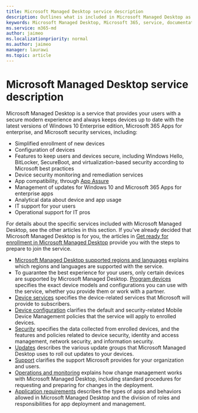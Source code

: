 ```yaml
---
title: Microsoft Managed Desktop service description 
description: Outlines what is included in Microsoft Managed Desktop as a service
keywords: Microsoft Managed Desktop, Microsoft 365, service, documentation
ms.service: m365-md
author: jaimeo
ms.localizationpriority: normal
ms.author: jaimeo
manager: laurawi
ms.topic: article
---
```


# Microsoft Managed Desktop service description

Microsoft Managed Desktop is a service that provides your users with a secure modern experience and always keeps devices up to date with the latest versions of Windows 10 Enterprise edition, Microsoft 365 Apps for enterprise, and Microsoft security services, including:

- Simplified enrollment of new devices
- Configuration of devices
- Features to keep users and devices secure, including Windows Hello, BitLocker, SecureBoot, and virtualization-based security according to Microsoft best practices
- Device security monitoring and remediation services
- App compatibility, through [App Assure](https://docs.microsoft.com/fasttrack/products-and-capabilities#app-assure)
- Management of updates for Windows 10 and Microsoft 365 Apps for enterprise apps
- Analytical data about device and app usage
- IT support for your users
- Operational support for IT pros

For details about the specific services included with Microsoft Managed Desktop, see the other articles in this section. If you've already decided that Microsoft Managed Desktop is for you, the articles in [Get ready for enrollment in Microsoft Managed Desktop](../get-ready/index.md) provide you with the steps to prepare to join the service.

- [Microsoft Managed Desktop supported regions and languages](regions-languages.md) explains which regions and languages are supported with the service.
- To guarantee the best experience for your users, only certain devices are supported by Microsoft Managed Desktop. [Program devices](device-list.md) specifies the exact device models and configurations you can use with the service, whether you provide them or work with a partner.
- [Device services](device-services.md) specifies the device-related services that Microsoft will provide to subscribers.
- [Device configuration](device-policies.md) clarifies the default and security-related Mobile Device Management policies that the service will apply to enrolled devices.
- [Security](security.md) specifies the data collected from enrolled devices, and the features and policies related to device security, identity and access management, network security, and information security.
- [Updates](updates.md) describes the various update groups that Microsoft Managed Desktop uses to roll out updates to your devices.
- [Support](support.md) clarifies the support Microsoft provides for your organization and users.
- [Operations and monitoring](operations-and-monitoring.md) explains how change management works with Microsoft Managed Desktop, including standard procedures for requesting and preparing for changes in the deployment.
- [Application requirements](mmd-app-requirements.md) describes the types of apps and behaviors allowed in Microsoft Managed Desktop and the division of roles and responsibilities for app deployment and management.
